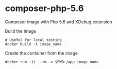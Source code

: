 # composer-php-5.6
Composer image with Php 5.6 and XDebug extension

Build the image
```
# Useful for local testing
docker build -t image_name .
```

Create the container from the image
```
docker run -it --rm -v $PWD:/app image_name
```
